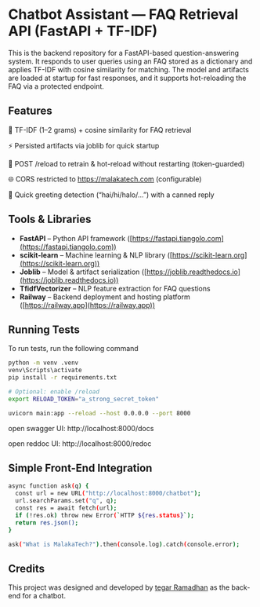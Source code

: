 
# Chatbot Assistant — FAQ Retrieval API (FastAPI + TF-IDF)

This is the backend repository for a FastAPI-based question-answering system. It responds to user queries using an FAQ stored as a dictionary and applies TF-IDF with cosine similarity for matching. The model and artifacts are loaded at startup for fast responses, and it supports hot-reloading the FAQ via a protected endpoint.

## Features

🔎 TF-IDF (1–2 grams) + cosine similarity for FAQ retrieval

⚡ Persisted artifacts via joblib for quick startup

🔁 POST /reload to retrain & hot-reload without restarting (token-guarded)

🌐 CORS restricted to https://malakatech.com (configurable)

👋 Quick greeting detection (“hai/hi/halo/…”) with a canned reply


## Tools & Libraries

- **FastAPI** – Python API framework ([https://fastapi.tiangolo.com](https://fastapi.tiangolo.com)) 
- **scikit-learn** – Machine learning & NLP library ([https://scikit-learn.org](https://scikit-learn.org))
- **Joblib** – Model & artifact serialization ([https://joblib.readthedocs.io](https://joblib.readthedocs.io))
- **TfidfVectorizer** – NLP feature extraction for FAQ questions
- **Railway** – Backend deployment and hosting platform ([https://railway.app](https://railway.app))


## Running Tests

To run tests, run the following command

```bash
python -m venv .venv
venv\Scripts\activate
pip install -r requirements.txt

# Optional: enable /reload
export RELOAD_TOKEN="a_strong_secret_token"

uvicorn main:app --reload --host 0.0.0.0 --port 8000

```
open swagger UI: http://localhost:8000/docs

open reddoc UI: http://localhost:8000/redoc



## Simple Front-End Integration

```bash 
async function ask(q) {
  const url = new URL("http://localhost:8000/chatbot");
  url.searchParams.set("q", q);
  const res = await fetch(url);
  if (!res.ok) throw new Error(`HTTP ${res.status}`);
  return res.json();
}

ask("What is MalakaTech?").then(console.log).catch(console.error);

```



## Credits
This project was designed and developed by [tegar Ramadhan](https://www.instagram.com/tegar_361) as the back-end for a chatbot. 

